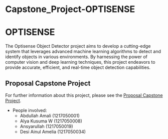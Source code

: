 # Capstone_Project-OPTISENSE
# OPTISENSE

The Optisense Object Detector project aims to develop a cutting-edge system that leverages advanced machine learning algorithms to detect and identify objects in various environments. By harnessing the power of computer vision and deep learning techniques, this project endeavors to provide accurate, efficient, and real-time object detection capabilities.

## Proposal Capstone Project

For further information about this project, please see the [Proposal Capstone Project](https://my.visme.co/view/w46z1j7o-opti-sense).

- People involved:
  - Abdullah Amali (1217050001)
  - Alya Kusuma W (1217050008)
  - Ansyarullah (1217050019)
  - Desi Ainul Amelia (1217050034)
